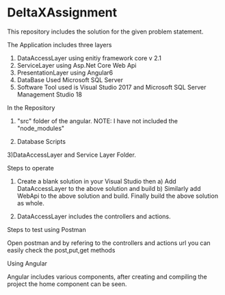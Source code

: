 # DeltaXAssignment
This repository includes the solution for the given problem statement.


The Application includes three layers

1) DataAccessLayer using enitiy framework core v 2.1
2) ServiceLayer using Asp.Net Core Web Api 
3) PresentationLayer using Angular6
4) DataBase Used Microsoft SQL Server
5) Software Tool used is Visual Studio 2017 and Microsoft SQL Server Management Studio 18


In the Repository

1) "src" folder of the angular.
NOTE: I have not included the "node_modules"

2) Database Scripts

3)DataAccessLayer and Service Layer Folder.

Steps to operate

1) Create a blank solution in your Visual Studio then 
	a) Add DataAccessLayer to the above solution and build
	b) Similarly add WebApi to the above solution and build.
	Finally build the above solution as whole.

2) DataAccessLayer includes the controllers and actions.

Steps to test using Postman

Open postman and by refering to the controllers and actions url you can easily check the post,put,get methods


Using Angular 

Angular includes various components, after creating and compiling the project the home component can be seen.
 


  